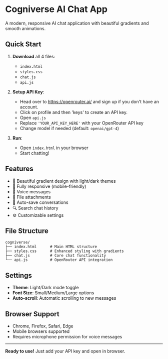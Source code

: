 # Cogniverse AI Chat App

A modern, responsive AI chat application with beautiful gradients and smooth animations.

## Quick Start

1. **Download** all 4 files:
   - `index.html`
   - `styles.css` 
   - `chat.js`
   - `api.js`

2. **Setup API Key**:
   - Head over to https://openrouter.ai/ and sign up if you don't have an account.
   - Click on profile and then 'keys' to create an API key.
   - Open `api.js`
   - Replace `'YOUR_API_KEY_HERE'` with your OpenRouter API key
   - Change model if needed (default: `openai/gpt-4`)

3. **Run**:
   - Open `index.html` in your browser
   - Start chatting!

## Features

- 🎨 Beautiful gradient design with light/dark themes
- 📱 Fully responsive (mobile-friendly)
- 🎤 Voice messages
- 📎 File attachments
- 💾 Auto-save conversations
- 🔍 Search chat history
- ⚙️ Customizable settings

## File Structure

```
cogniverse/
├── index.html      # Main HTML structure
├── styles.css      # Enhanced styling with gradients
├── chat.js         # Core chat functionality
└── api.js          # OpenRouter API integration
```

## Settings

- **Theme**: Light/Dark mode toggle
- **Font Size**: Small/Medium/Large options
- **Auto-scroll**: Automatic scrolling to new messages

## Browser Support

- Chrome, Firefox, Safari, Edge
- Mobile browsers supported
- Requires microphone permission for voice messages

---

**Ready to use!** Just add your API key and open in browser.